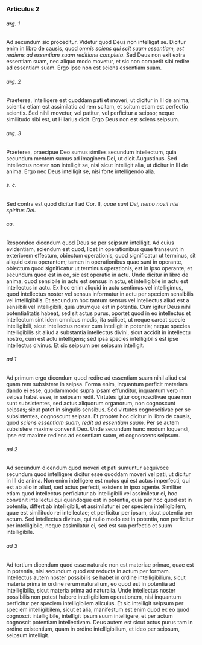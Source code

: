### Articulus 2

###### arg. 1
Ad secundum sic proceditur. Videtur quod Deus non intelligat se. Dicitur enim in libro de causis, quod *omnis sciens qui scit suam essentiam, est rediens ad essentiam suam reditione completa*. Sed Deus non exit extra essentiam suam, nec aliquo modo movetur, et sic non competit sibi redire ad essentiam suam. Ergo ipse non est sciens essentiam suam.

###### arg. 2
Praeterea, intelligere est quoddam pati et moveri, ut dicitur in III de anima, scientia etiam est assimilatio ad rem scitam, et scitum etiam est perfectio scientis. Sed nihil movetur, vel patitur, vel perficitur a seipso; neque similitudo sibi est, ut Hilarius dicit. Ergo Deus non est sciens seipsum.

###### arg. 3
Praeterea, praecipue Deo sumus similes secundum intellectum, quia secundum mentem sumus ad imaginem Dei, ut dicit Augustinus. Sed intellectus noster non intelligit se, nisi sicut intelligit alia, ut dicitur in III de anima. Ergo nec Deus intelligit se, nisi forte intelligendo alia.

###### s. c.
Sed contra est quod dicitur I ad Cor. II, *quae sunt Dei, nemo novit nisi spiritus Dei*.

###### co.
Respondeo dicendum quod Deus se per seipsum intelligit. Ad cuius evidentiam, sciendum est quod, licet in operationibus quae transeunt in exteriorem effectum, obiectum operationis, quod significatur ut terminus, sit aliquid extra operantem; tamen in operationibus quae sunt in operante, obiectum quod significatur ut terminus operationis, est in ipso operante; et secundum quod est in eo, sic est operatio in actu. Unde dicitur in libro de anima, quod sensibile in actu est sensus in actu, et intelligibile in actu est intellectus in actu. Ex hoc enim aliquid in actu sentimus vel intelligimus, quod intellectus noster vel sensus informatur in actu per speciem sensibilis vel intelligibilis. Et secundum hoc tantum sensus vel intellectus aliud est a sensibili vel intelligibili, quia utrumque est in potentia. Cum igitur Deus nihil potentialitatis habeat, sed sit actus purus, oportet quod in eo intellectus et intellectum sint idem omnibus modis, ita scilicet, ut neque careat specie intelligibili, sicut intellectus noster cum intelligit in potentia; neque species intelligibilis sit aliud a substantia intellectus divini, sicut accidit in intellectu nostro, cum est actu intelligens; sed ipsa species intelligibilis est ipse intellectus divinus. Et sic seipsum per seipsum intelligit.

###### ad 1
Ad primum ergo dicendum quod redire ad essentiam suam nihil aliud est quam rem subsistere in seipsa. Forma enim, inquantum perficit materiam dando ei esse, quodammodo supra ipsam effunditur, inquantum vero in seipsa habet esse, in seipsam redit. Virtutes igitur cognoscitivae quae non sunt subsistentes, sed actus aliquorum organorum, non cognoscunt seipsas; sicut patet in singulis sensibus. Sed virtutes cognoscitivae per se subsistentes, cognoscunt seipsas. Et propter hoc dicitur in libro de causis, quod *sciens essentiam suam, redit ad essentiam suam*. Per se autem subsistere maxime convenit Deo. Unde secundum hunc modum loquendi, ipse est maxime rediens ad essentiam suam, et cognoscens seipsum.

###### ad 2
Ad secundum dicendum quod moveri et pati sumuntur aequivoce secundum quod intelligere dicitur esse quoddam moveri vel pati, ut dicitur in III de anima. Non enim intelligere est motus qui est actus imperfecti, qui est ab alio in aliud, sed actus perfecti, existens in ipso agente. Similiter etiam quod intellectus perficiatur ab intelligibili vel assimiletur ei, hoc convenit intellectui qui quandoque est in potentia, quia per hoc quod est in potentia, differt ab intelligibili, et assimilatur ei per speciem intelligibilem, quae est similitudo rei intellectae; et perficitur per ipsam, sicut potentia per actum. Sed intellectus divinus, qui nullo modo est in potentia, non perficitur per intelligibile, neque assimilatur ei, sed est sua perfectio et suum intelligibile.

###### ad 3
Ad tertium dicendum quod esse naturale non est materiae primae, quae est in potentia, nisi secundum quod est reducta in actum per formam. Intellectus autem noster possibilis se habet in ordine intelligibilium, sicut materia prima in ordine rerum naturalium, eo quod est in potentia ad intelligibilia, sicut materia prima ad naturalia. Unde intellectus noster possibilis non potest habere intelligibilem operationem, nisi inquantum perficitur per speciem intelligibilem alicuius. Et sic intelligit seipsum per speciem intelligibilem, sicut et alia, manifestum est enim quod ex eo quod cognoscit intelligibile, intelligit ipsum suum intelligere, et per actum cognoscit potentiam intellectivam. Deus autem est sicut actus purus tam in ordine existentium, quam in ordine intelligibilium, et ideo per seipsum, seipsum intelligit.

